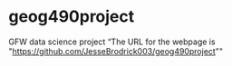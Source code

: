 # geog490project
GFW data science project
“The URL for the webpage is "https://github.com/JesseBrodrick003/geog490project""
